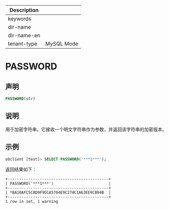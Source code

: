 | Description   |                 |
|---------------|-----------------|
| keywords      |                 |
| dir-name      |                 |
| dir-name-en   |                 |
| tenant-type   | MySQL Mode      |

# PASSWORD

## 声明

```sql
PASSWORD(str)
```

## 说明

用于加密字符串。它接收一个明文字符串作为参数，并返回该字符串的加密版本。

## 示例

```sql
obclient [test]> SELECT PASSWORD('***1***');
```

返回结果如下：

```shell
+--------------------------------------------+
| PASSWORD('***1***')                        |
+--------------------------------------------+
| *BA10AFC5C8D9F9D1A5704E9C274C1A63EE9CB94B  |
+--------------------------------------------+
1 row in set, 1 warning
```
